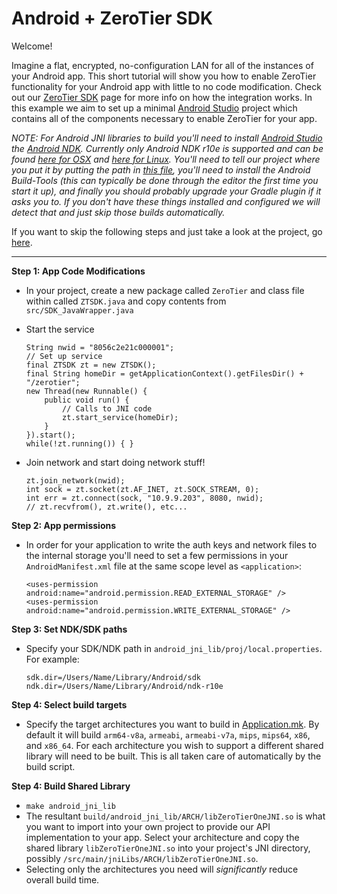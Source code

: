 Android + ZeroTier SDK
====

Welcome!

Imagine a flat, encrypted, no-configuration LAN for all of the instances of your Android app. This short tutorial will show you how to enable ZeroTier functionality for your Android app with little to no code modification. Check out our [ZeroTier SDK](https://www.zerotier.com/blog) page for more info on how the integration works. In this example we aim to set up a minimal [Android Studio](https://developer.android.com/studio/index.html) project which contains all of the components necessary to enable ZeroTier for your app.

*NOTE: For Android JNI libraries to build you'll need to install [Android Studio](https://developer.android.com/studio/index.html) the [Android NDK](https://developer.android.com/ndk/index.html). Currently only Android NDK r10e is supported and can be found [here for OSX](http://dl.google.com/android/repository/android-ndk-r10e-darwin-x86_64.zip) and [here for Linux](http://dl.google.com/android/repository/android-ndk-r10e-linux-x86_64.zip). You'll need to tell our project where you put it by putting the path in [this file](android_jni_lib/proj/local.properties), you'll need to install the Android Build-Tools (this can typically be done through the editor the first time you start it up), and finally you should probably upgrade your Gradle plugin if it asks you to. If you don't have these things installed and configured we will detect that and just skip those builds automatically.*

If you want to skip the following steps and just take a look at the project, go [here](example_app).

***

**Step 1: App Code Modifications**
 - In your project, create a new package called `ZeroTier` and class file within called `ZTSDK.java` and copy contents from `src/SDK_JavaWrapper.java`
 
 - Start the service

    ```
    String nwid = "8056c2e21c000001";
    // Set up service
    final ZTSDK zt = new ZTSDK();
    final String homeDir = getApplicationContext().getFilesDir() + "/zerotier";
    new Thread(new Runnable() {
        public void run() {
            // Calls to JNI code
            zt.start_service(homeDir);
        }
    }).start();
    while(!zt.running()) { }
    ```

 - Join network and start doing network stuff!

    ```
    zt.join_network(nwid);
    int sock = zt.socket(zt.AF_INET, zt.SOCK_STREAM, 0);
    int err = zt.connect(sock, "10.9.9.203", 8080, nwid);
    // zt.recvfrom(), zt.write(), etc...
    ```

**Step 2: App permissions**

 - In order for your application to write the auth keys and network files to the internal storage you'll need to set a few permissions in your `AndroidManifest.xml` file at the same scope level as `<application>`:

    ```
    <uses-permission android:name="android.permission.READ_EXTERNAL_STORAGE" />
    <uses-permission android:name="android.permission.WRITE_EXTERNAL_STORAGE" />
    ```

**Step 3: Set NDK/SDK paths**
 - Specify your SDK/NDK path in `android_jni_lib/proj/local.properties`. For example:

    ```
    sdk.dir=/Users/Name/Library/Android/sdk
    ndk.dir=/Users/Name/Library/Android/ndk-r10e
    ```

**Step 4: Select build targets**
 - Specify the target architectures you want to build in [Application.mk](android_jni_lib/java/jni/Application.mk). By default it will build `arm64-v8a`, `armeabi`, `armeabi-v7a`, `mips`, `mips64`, `x86`, and `x86_64`. For each architecture you wish to support a different shared library will need to be built. This is all taken care of automatically by the build script.

**Step 4: Build Shared Library**
 - `make android_jni_lib`
 - The resultant `build/android_jni_lib/ARCH/libZeroTierOneJNI.so` is what you want to import into your own project to provide our API implementation to your app. Select your architecture and copy the shared library `libZeroTierOneJNI.so` into your project's JNI directory, possibly `/src/main/jniLibs/ARCH/libZeroTierOneJNI.so`.
 - Selecting only the architectures you need will *significantly* reduce overall build time.
